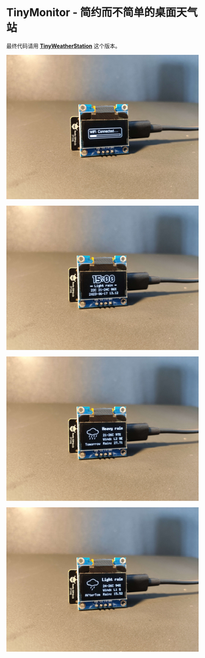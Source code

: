 # TinyMonitor - 简约而不简单的桌面天气站

最终代码请用 [**TinyWeatherStation**](https://github.com/linyuxuanlin/TinyWeatherStation/tree/main/Software/TinyWeatherStation) 这个版本。

![](/assets/TinyWeatherStation_1.jpg)

![](/assets/TinyWeatherStation_2.jpg)

![](/assets/TinyWeatherStation_3.jpg)

![](/assets/TinyWeatherStation_4.jpg)
